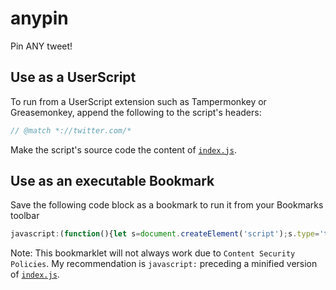 # anypin
Pin ANY tweet!

## Use as a UserScript
To run from a UserScript extension such as Tampermonkey or Greasemonkey, append the following to the script's headers:
```javascript
// @match *://twitter.com/*
```
Make the script's source code the content of [`index.js`](https://github.com/alerithe/anypin/blob/master/index.js).

## Use as an executable Bookmark
Save the following code block as a bookmark to run it from your Bookmarks toolbar
```javascript
javascript:(function(){let s=document.createElement('script');s.type='text/javascript';s.src='https://alerithe.github.io/anypin/index.js';document.head.appendChild(s);})();
```
Note: This bookmarklet will not always work due to `Content Security Policies`. My recommendation is `javascript:` preceding a minified version of [`index.js`](https://github.com/alerithe/anypin/blob/master/index.js).